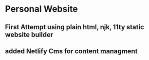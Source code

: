 # Personal Website
## First Attempt using plain html, njk, 11ty static website builder
## added Netlify Cms for content managment